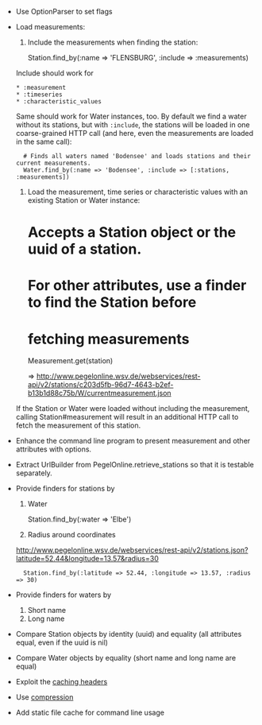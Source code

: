 * Use OptionParser to set flags

* Load measurements:

  1. Include the measurements when finding the station:

        Station.find_by(:name => 'FLENSBURG', :include => :measurements)

    Include should work for

      * :measurement
      * :timeseries
      * :characteristic_values

  Same should work for Water instances, too. By default we find a water without its stations, but with `:include`, the stations will be loaded in one coarse-grained HTTP call (and here, even the measurements are loaded in the same call):

        # Finds all waters named 'Bodensee' and loads stations and their current measurements.
        Water.find_by(:name => 'Bodensee', :include => [:stations, :measurements])

  1. Load the measurement, time series or characteristic values with an existing Station or Water instance:

        # Accepts a Station object or the uuid of a station.
        # For other attributes, use a finder to find the Station before
        # fetching measurements
        Measurement.get(station)

        => http://www.pegelonline.wsv.de/webservices/rest-api/v2/stations/c203d5fb-96d7-4643-b2ef-b13b1d88c75b/W/currentmeasurement.json

  If the Station or Water were loaded without including the measurement, calling Station#measurement will result in an additional HTTP call to fetch the measurement of this station.

* Enhance the command line program to present measurement and other attributes with options.

* Extract UrlBuilder from PegelOnline.retrieve_stations so that it is testable separately.

* Provide finders for stations by

  1. Water

        Station.find_by(:water => 'Elbe')

  1. Radius around coordinates

    http://www.pegelonline.wsv.de/webservices/rest-api/v2/stations.json?latitude=52.44&longitude=13.57&radius=30

        Station.find_by(:latitude => 52.44, :longitude => 13.57, :radius => 30)

* Provide finders for waters by

  1. Short name
  1. Long name

* Compare Station objects by identity (uuid) and equality (all attributes equal, even if the uuid is nil)

* Compare Water objects by equality (short name and long name are equal)

* Exploit the [caching headers](http://www.pegelonline.wsv.de/webservice/dokuRestapi#caching)

* Use [compression](http://www.pegelonline.wsv.de/webservice/dokuRestapi#compression)

* Add static file cache for command line usage
